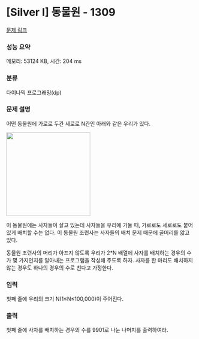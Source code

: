 # [Silver I] 동물원 - 1309 

[문제 링크](https://www.acmicpc.net/problem/1309) 

### 성능 요약

메모리: 53124 KB, 시간: 204 ms

### 분류

다이나믹 프로그래밍(dp)

### 문제 설명

<p style="user-select: auto;">어떤 동물원에 가로로 두칸 세로로 N칸인 아래와 같은 우리가 있다.</p>

<p style="user-select: auto;"><img alt="" src="https://www.acmicpc.net/upload/201004/dnfl.JPG" style="height: 223px; width: 224px; user-select: auto;"></p>

<p style="user-select: auto;">이 동물원에는 사자들이 살고 있는데 사자들을 우리에 가둘 때, 가로로도 세로로도 붙어 있게 배치할 수는 없다. 이 동물원 조련사는 사자들의 배치 문제 때문에 골머리를 앓고 있다.</p>

<p style="user-select: auto;">동물원 조련사의 머리가 아프지 않도록 우리가 2*N 배열에 사자를 배치하는 경우의 수가 몇 가지인지를 알아내는 프로그램을 작성해 주도록 하자. 사자를 한 마리도 배치하지 않는 경우도 하나의 경우의 수로 친다고 가정한다.</p>

### 입력 

 <p style="user-select: auto;">첫째 줄에 우리의 크기 N(1≤N≤100,000)이 주어진다.</p>

### 출력 

 <p style="user-select: auto;">첫째 줄에 사자를 배치하는 경우의 수를 9901로 나눈 나머지를 출력하여라.</p>

